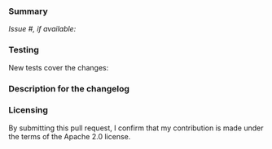 <!--
Please make sure you've read and understood our contributing guidelines;
https://github.com/aws/aws-for-fluent-bit/blob/mainline/CONTRIBUTING.md

Please provide the following information:
-->

### Summary
<!-- What does this pull request do? -->

*Issue #, if available:*

### Testing
<!-- How was this tested?
See https://github.com/aws/aws-for-fluent-bit?tab=readme-ov-file#local-testing
for instructions on how to run integ tests locally.
-->

New tests cover the changes: <!-- yes|no -->

### Description for the changelog
<!--
Write a short (one line) summary that describes the changes in this
pull request for inclusion in the changelog.
-->

### Licensing

By submitting this pull request, I confirm that my contribution is made under the terms of the Apache 2.0 license.
